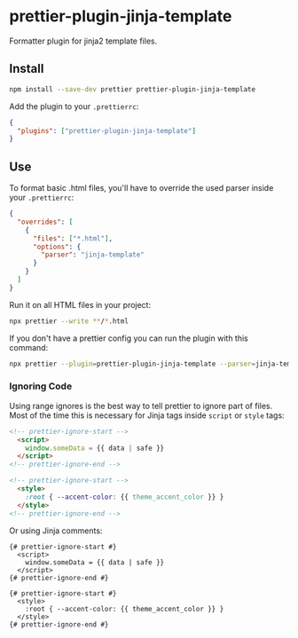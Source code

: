 # prettier-plugin-jinja-template

Formatter plugin for jinja2 template files.

## Install

```bash
npm install --save-dev prettier prettier-plugin-jinja-template
```

Add the plugin to your `.prettierrc`:
```json
{
  "plugins": ["prettier-plugin-jinja-template"]
}
```

## Use

To format basic .html files, you'll have to override the used parser inside your `.prettierrc`:
```json
{
  "overrides": [
    {
      "files": ["*.html"],
      "options": {
        "parser": "jinja-template"
      }
    }
  ]
}
```

Run it on all HTML files in your project:
```bash
npx prettier --write **/*.html
```

If you don't have a prettier config you can run the plugin with this command:
```bash
npx prettier --plugin=prettier-plugin-jinja-template --parser=jinja-template --write **/*.html
```

### Ignoring Code

Using range ignores is the best way to tell prettier to ignore part of files. Most of the time this is necessary for Jinja tags inside `script` or `style` tags:

```html
<!-- prettier-ignore-start -->
  <script>
    window.someData = {{ data | safe }}
  </script>
<!-- prettier-ignore-end -->

<!-- prettier-ignore-start -->
  <style>
    :root { --accent-color: {{ theme_accent_color }} }
  </style>
<!-- prettier-ignore-end -->
```

Or using Jinja comments:
```jinja
{# prettier-ignore-start #}
  <script>
    window.someData = {{ data | safe }}
  </script>
{# prettier-ignore-end #}

{# prettier-ignore-start #}
  <style>
    :root { --accent-color: {{ theme_accent_color }} }
  </style>
{# prettier-ignore-end #}
```


